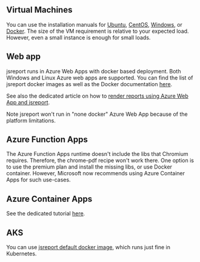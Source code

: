 

## Virtual Machines
You can use the installation manuals for [Ubuntu](/learn/ubuntu), [CentOS](/learn/centos),  [Windows](/learn/windows), or [Docker](https://hub.docker.com/r/jsreport/jsreport/). The size of the VM requirement is relative to your expected load. However, even a small instance is enough for small loads.

## Web app 
jsreport runs in Azure Web Apps with docker based deployment. Both Windows and Linux Azure web apps are supported. You can find the list of jsreport docker images as well as the Docker documentation [here](/learn/docker). 

See also the dedicated article on how to [render reports using Azure Web App and jsreport](/learn/azure-web-apps).

Note jsreport won't run in "none docker" Azure Web App because of the platform limitations.

## Azure Function Apps
The Azure Function Apps runtime doesn't include the libs that Chromium requires. Therefore, the chrome-pdf recipe won't work there. One option is to use the premium plan and install the missing libs, or use Docker container. However, Microsoft now recommends using Azure Container Apps for such use-cases.

## Azure Container Apps
See the dedicated tutorial [here](/learn/azure-container-apps).

## AKS
You can use [jsreport default docker image](https://hub.docker.com/r/jsreport/jsreport/), which runs just fine in Kubernetes.